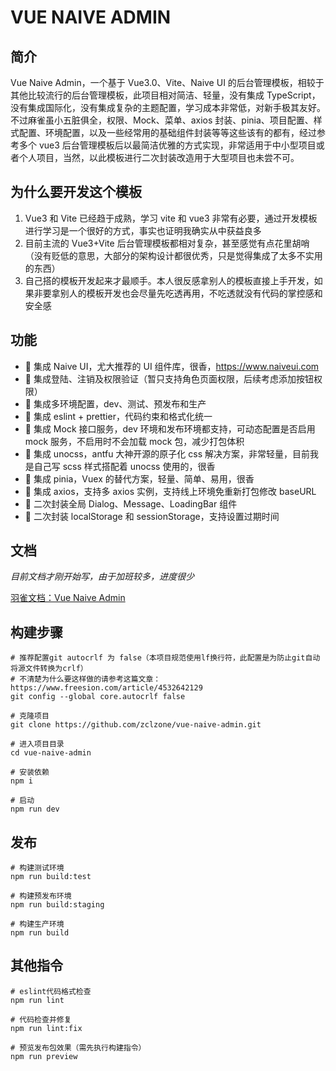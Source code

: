 # VUE NAIVE ADMIN

## 简介

Vue Naive Admin，一个基于 Vue3.0、Vite、Naive UI 的后台管理模板，相较于其他比较流行的后台管理模板，此项目相对简洁、轻量，没有集成 TypeScript，没有集成国际化，没有集成复杂的主题配置，学习成本非常低，对新手极其友好。不过麻雀虽小五脏俱全，权限、Mock、菜单、axios 封装、pinia、项目配置、样式配置、环境配置，以及一些经常用的基础组件封装等等这些该有的都有，经过参考多个 vue3 后台管理模板后以最简洁优雅的方式实现，非常适用于中小型项目或者个人项目，当然，以此模板进行二次封装改造用于大型项目也未尝不可。

## 为什么要开发这个模板

1. Vue3 和 Vite 已经趋于成熟，学习 vite 和 vue3 非常有必要，通过开发模板进行学习是一个很好的方式，事实也证明我确实从中获益良多
2. 目前主流的 Vue3+Vite 后台管理模板都相对复杂，甚至感觉有点花里胡哨（没有贬低的意思，大部分的架构设计都很优秀，只是觉得集成了太多不实用的东西）
3. 自己搭的模板开发起来才最顺手。本人很反感拿别人的模板直接上手开发，如果非要拿别人的模板开发也会尽量先吃透再用，不吃透就没有代码的掌控感和安全感

## 功能

- 🍒 集成 Naive UI，尤大推荐的 UI 组件库，很香，https://www.naiveui.com
- 🍑 集成登陆、注销及权限验证（暂只支持角色页面权限，后续考虑添加按钮权限）
- 🍐 集成多环境配置，dev、测试、预发布和生产
- 🍎 集成 eslint + prettier，代码约束和格式化统一
- 🍉 集成 Mock 接口服务，dev 环境和发布环境都支持，可动态配置是否启用 mock 服务，不启用时不会加载 mock 包，减少打包体积
- 🍇 集成 unocss，antfu 大神开源的原子化 css 解决方案，非常轻量，目前我是自己写 scss 样式搭配着 unocss 使用的，很香
- 🍍 集成 pinia，Vuex 的替代方案，轻量、简单、易用，很香
- 🍏 集成 axios，支持多 axios 实例，支持线上环境免重新打包修改 baseURL
- 🍌 二次封装全局 Dialog、Message、LoadingBar 组件
- 🍋 二次封装 localStorage 和 sessionStorage，支持设置过期时间

## 文档

_目前文档才刚开始写，由于加班较多，进度很少_

[羽雀文档：Vue Naive Admin](https://www.yuque.com/qszone/vue-naive-admin)

## 构建步骤

```shell
# 推荐配置git autocrlf 为 false（本项目规范使用lf换行符，此配置是为防止git自动将源文件转换为crlf）
# 不清楚为什么要这样做的请参考这篇文章：https://www.freesion.com/article/4532642129
git config --global core.autocrlf false

# 克隆项目
git clone https://github.com/zclzone/vue-naive-admin.git

# 进入项目目录
cd vue-naive-admin

# 安装依赖
npm i

# 启动
npm run dev
```

## 发布

```shell
# 构建测试环境
npm run build:test

# 构建预发布环境
npm run build:staging

# 构建生产环境
npm run build
```

## 其他指令

```shell
# eslint代码格式检查
npm run lint

# 代码检查并修复
npm run lint:fix

# 预览发布包效果（需先执行构建指令）
npm run preview
```
